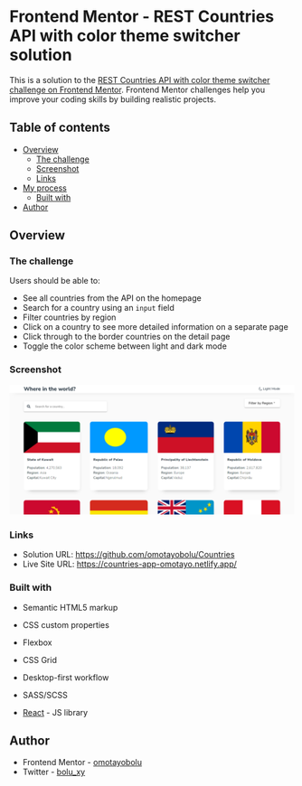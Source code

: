 # Frontend Mentor - REST Countries API with color theme switcher solution

This is a solution to the [REST Countries API with color theme switcher challenge on Frontend Mentor](https://www.frontendmentor.io/challenges/rest-countries-api-with-color-theme-switcher-5cacc469fec04111f7b848ca). Frontend Mentor challenges help you improve your coding skills by building realistic projects.

## Table of contents

- [Overview](#overview)
  - [The challenge](#the-challenge)
  - [Screenshot](#screenshot)
  - [Links](#links)
- [My process](#my-process)
  - [Built with](#built-with)
- [Author](#author)

## Overview

### The challenge

Users should be able to:

- See all countries from the API on the homepage
- Search for a country using an `input` field
- Filter countries by region
- Click on a country to see more detailed information on a separate page
- Click through to the border countries on the detail page
- Toggle the color scheme between light and dark mode

### Screenshot

![](./src/FireShot%20Capture%20004%20-%20React%20App%20-%20localhost.png)

### Links

- Solution URL: https://github.com/omotayobolu/Countries
- Live Site URL: https://countries-app-omotayo.netlify.app/

### Built with

- Semantic HTML5 markup
- CSS custom properties
- Flexbox
- CSS Grid
- Desktop-first workflow
- SASS/SCSS

- [React](https://reactjs.org/) - JS library

## Author

- Frontend Mentor - [omotayobolu](https://www.frontendmentor.io/profile/omotayobolu)
- Twitter - [bolu_xy](https://www.twitter.com/bolu_xy)
